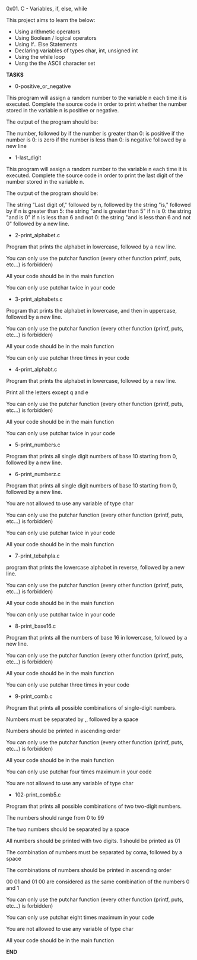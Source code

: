 0x01. C - Variables, if, else, while

This project aims to learn the below:
- Using arithmetic operators
- Using Boolean / logical operators
- Using If.. Else Statements
- Declaring variables of types char, int, unsigned int
- Using the while loop
- Usng the the ASCII character set

**TASKS**

* 0-positive_or_negative

This program will assign a random number to the variable n each time it is executed. Complete the source code in order to print whether the number stored in the variable n is positive or negative. 

The output of the program should be: 

The number, followed by if the number is greater than 0: is positive if the number is 0: is zero if the number is less than 0: is negative followed by a new line


* 1-last_digit

This program will assign a random number to the variable n each time it is executed. Complete the source code in order to print the last digit of the number stored in the variable n.

The output of the program should be:

The string "Last digit of," followed by n, followed by the string "is," followed by if n is greater than 5: the string "and is greater than 5" if n is 0: the string "and is 0" if n is less than 6 and not 0: the string "and is less than 6 and not 0" followed by a new line.


* 2-print_alphabet.c

Program that prints the alphabet in lowercase, followed by a new line.

You can only use the putchar function (every other function printf, puts, etc…) is forbidden)

All your code should be in the main function

You can only use putchar twice in your code


* 3-print_alphabets.c

Program that prints the alphabet in lowercase, and then in uppercase, followed by a new line.

You can only use the putchar function (every other function (printf, puts, etc…) is forbidden)

All your code should be in the main function

You can only use putchar three times in your code


* 4-print_alphabt.c

Program that prints the alphabet in lowercase, followed by a new line.

Print all the letters except q and e

You can only use the putchar function (every other function (printf, puts, etc…) is forbidden)

All your code should be in the main function

You can only use putchar twice in your code


* 5-print_numbers.c

Program that prints all single digit numbers of base 10 starting from 0, followed by a new line.


* 6-print_numberz.c

Program that prints all single digit numbers of base 10 starting from 0, followed by a new line.

You are not allowed to use any variable of type char

You can only use the putchar function (every other function (printf, puts, etc…) is forbidden)

You can only use putchar twice in your code

All your code should be in the main function


* 7-print_tebahpla.c

program that prints the lowercase alphabet in reverse, followed by a new line.

You can only use the putchar function (every other function (printf, puts, etc…) is forbidden)

All your code should be in the main function

You can only use putchar twice in your code


* 8-print_base16.c

Program that prints all the numbers of base 16 in lowercase, followed by a new line.

You can only use the putchar function (every other function (printf, puts, etc…) is forbidden)

All your code should be in the main function

You can only use putchar three times in your code


* 9-print_comb.c

Program that prints all possible combinations of single-digit numbers.

Numbers must be separated by ,, followed by a space

Numbers should be printed in ascending order

You can only use the putchar function (every other function (printf, puts, etc…) is forbidden)

All your code should be in the main function

You can only use putchar four times maximum in your code

You are not allowed to use any variable of type char


* 102-print_comb5.c

Program that prints all possible combinations of two two-digit numbers.

The numbers should range from 0 to 99

The two numbers should be separated by a space

All numbers should be printed with two digits. 1 should be printed as 01

The combination of numbers must be separated by coma, followed by a space

The combinations of numbers should be printed in ascending order

00 01 and 01 00 are considered as the same combination of the numbers 0 and 1

You can only use the putchar function (every other function (printf, puts, etc…) is forbidden)

You can only use putchar eight times maximum in your code

You are not allowed to use any variable of type char

All your code should be in the main function


**END**
